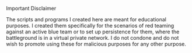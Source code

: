 Important Disclaimer

The scripts and programs I created here are meant for educational purposes. I created them specifically for the scenarios of red teaming against an active blue team or to set up persistence for them, where the battleground is in a virtual private network. I do not condone and do not wish to promote using these for malicious purposes for any other purpose.
